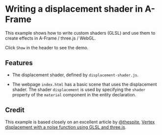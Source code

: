 Writing a displacement shader in A-Frame
=========================

This example shows how to write custom shaders (GLSL) and use them to create effects in A-Frame / three.js / WebGL.

Click `Show` in the header to see the demo.

Features
------------

- The displacement shader, defined by `displacement-shader.js`.

- The webpage `index.html` has a basic scene that uses the displacement shader.  The shader `displacement` is used by specifying the `shader` property of the `material` component in the entity declaration.

Credit
------------

This example is based closely on an excellent article by [@thespite](https://twitter.com/thespite), [Vertex displacement with a noise function using GLSL and three.js](https://www.clicktorelease.com/blog/vertex-displacement-noise-3d-webgl-glsl-three-js/).

